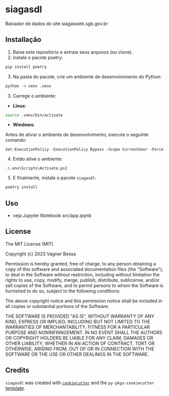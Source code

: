 # siagasdl

Baixador de dados do site siagasweb.sgb.gov.br

## Installação

1. Baixe este repositório e extraia seus arquivos (ou clone).
2. instale o pacote poetry:
```bash
pip install poetry
```
3. Na pasta do pacote, crie um ambiente de desenvolvimento do Python:

```bash
python -m venv .venv
```

3. Carrege o ambiente:

- **Linux**:

```bash
source .venv/bin/activate
```

- **Windows**:

Antes de ativar o ambiente de desenvolvimento, execute o seguinte comando:

```shell
Set-ExecutionPolicy -ExecutionPolicy Bypass -Scope CurrentUser -Force
```

4. Então ative o ambiente:

```shell
.\.env\Scripts\Activate.ps1
```

5. E finalmente, instale o pacote `siagasdl`:

```bash
poetry install
```

## Uso

- veja Jupyter Notebook src/app.ipynb

## License

The MIT License (MIT)

Copyright (c) 2023 Vagner Bessa

Permission is hereby granted, free of charge, to any person obtaining a copy of this software and associated documentation files (the "Software"), to deal in the Software without restriction, including without limitation the rights to use, copy, modify, merge, publish, distribute, sublicense, and/or sell copies of the Software, and to permit persons to whom the Software is furnished to do so, subject to the following conditions:

The above copyright notice and this permission notice shall be included in all copies or substantial portions of the Software.

THE SOFTWARE IS PROVIDED "AS IS", WITHOUT WARRANTY OF ANY KIND, EXPRESS OR IMPLIED, INCLUDING BUT NOT LIMITED TO THE WARRANTIES OF MERCHANTABILITY, FITNESS FOR A PARTICULAR PURPOSE AND NONINFRINGEMENT. IN NO EVENT SHALL THE AUTHORS OR COPYRIGHT HOLDERS BE LIABLE FOR ANY CLAIM, DAMAGES OR OTHER LIABILITY, WHETHER IN AN ACTION OF CONTRACT, TORT OR OTHERWISE, ARISING FROM, OUT OF OR IN CONNECTION WITH THE SOFTWARE OR THE USE OR OTHER DEALINGS IN THE SOFTWARE.

## Credits

`siagasdl` was created with [`cookiecutter`](https://cookiecutter.readthedocs.io/en/latest/) and the `py-pkgs-cookiecutter` [template](https://github.com/py-pkgs/py-pkgs-cookiecutter).
